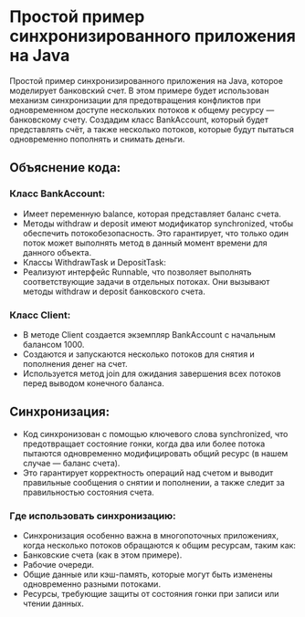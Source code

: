 # Простой пример синхронизированного приложения на Java

Простой пример синхронизированного приложения на Java, которое моделирует банковский счет. 
В этом примере будет использован механизм синхронизации для предотвращения конфликтов при одновременном доступе нескольких потоков к общему ресурсу — банковскому счету.
Создадим класс BankAccount, который будет представлять счёт, а также несколько потоков, которые будут пытаться одновременно пополнять и снимать деньги.



## Объяснение кода:

### Класс BankAccount:

* Имеет переменную balance, которая представляет баланс счета.
* Методы withdraw и deposit имеют модификатор synchronized, чтобы обеспечить потокобезопасность. Это гарантирует, что только один поток может выполнять метод в данный момент времени для данного объекта.
* Классы WithdrawTask и DepositTask:
* Реализуют интерфейс Runnable, что позволяет выполнять соответствующие задачи в отдельных потоках. Они вызывают методы withdraw и deposit банковского счета.

### Класс Client:

* В методе Client создается экземпляр BankAccount с начальным балансом 1000.
* Создаются и запускаются несколько потоков для снятия и пополнения денег на счет.
* Используется метод join для ожидания завершения всех потоков перед выводом конечного баланса.

## Синхронизация:

* Код синхронизован с помощью ключевого слова synchronized, что предотвращает состояние гонки, когда два или более потока пытаются одновременно модифицировать общий ресурс (в нашем случае — баланс счета).
* Это гарантирует корректность операций над счетом и выводит правильные сообщения о снятии и пополнении, а также следит за правильностью состояния счета.

### Где использовать синхронизацию:

* Синхронизация особенно важна в многопоточных приложениях, когда несколько потоков обращаются к общим ресурсам, таким как:
* Банковские счета (как в этом примере).
* Рабочие очереди.
* Общие данные или кэш-память, которые могут быть изменены одновременно разными потоками.
* Ресурсы, требующие защиты от состояния гонки при записи или чтении данных.
